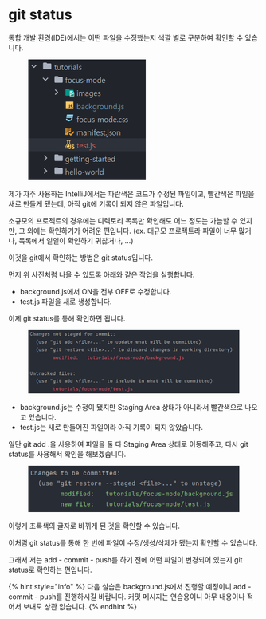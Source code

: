 # git status

통합 개발 환경(IDE)에서는 어떤 파일을 수정했는지 색깔 별로 구분하여 확인할 수 있습니다.

<figure><img src="../.gitbook/assets/image (5).png" alt=""><figcaption></figcaption></figure>

제가 자주 사용하는 IntelliJ에서는 파란색은 코드가 수정된 파일이고, 빨간색은 파일을 새로 만들게 됐는데, 아직 git에 기록이 되지 않은 파일입니다.

소규모의 프로젝트의 경우에는 디렉토리 목록만 확인해도 어느 정도는 가늠할 수 있지만, 그 외에는 확인하기가 어려운 편입니다. (ex. 대규모 프로젝트라 파일이 너무 많거나, 목록에서 일일이 확인하기 귀찮거나, …)

이것을 git에서 확인하는 방법은 git status입니다.

먼저 위 사진처럼 나올 수 있도록 아래와 같은 작업을 실행합니다.

* background.js에서 ON을 전부 OFF로 수정합니다.
* test.js 파일을 새로 생성합니다.

이제 git status를 통해 확인하면 됩니다.

<figure><img src="../.gitbook/assets/image (2) (5).png" alt=""><figcaption></figcaption></figure>

* background.js는 수정이 됐지만 Staging Area 상태가 아니라서 빨간색으로 나오고 있습니다.
* test.js는 새로 만들어진 파일이라 아직 기록이 되지 않았습니다.

일단 git add .을 사용하여 파일을 둘 다 Staging Area 상태로 이동해주고, 다시 git status를 사용해서 확인을 해보겠습니다.

<figure><img src="../.gitbook/assets/image (1) (5).png" alt=""><figcaption></figcaption></figure>

이렇게 초록색의 글자로 바뀌게 된 것을 확인할 수 있습니다.

이처럼 git status를 통해 한 번에 파일이 수정/생성/삭제가 됐는지 확인할 수 있습니다.

그래서 저는 add - commit - push를 하기 전에 어떤 파일이 변경되어 있는지 git status로 확인하는 편입니다.

{% hint style="info" %}
다음 실습은 background.js에서 진행할 예정이니 add - commit - push를 진행하시길 바랍니다. 커밋 메시지는 연습용이니 아무 내용이나 적어서 보내도 상관 없습니다.
{% endhint %}
